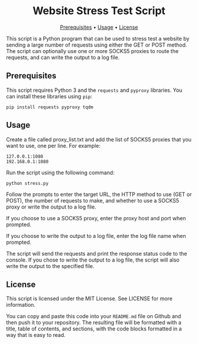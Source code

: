 <h1 align="center">Website Stress Test Script</h1>

<p align="center">
  <a href="#prerequisites">Prerequisites</a> •
  <a href="#usage">Usage</a> •
  <a href="#license">License</a>
</p>

This script is a Python program that can be used to stress test a website by sending a large number of requests using either the GET or POST method. The script can optionally use one or more SOCKS5 proxies to route the requests, and can write the output to a log file.

## Prerequisites

This script requires Python 3 and the `requests` and `pyproxy` libraries. You can install these libraries using `pip`:

```
pip install requests pyproxy tqdm
```

## Usage
Create a file called proxy_list.txt and add the list of SOCKS5 proxies that you want to use, one per line. For example:

```
127.0.0.1:1080
192.168.0.1:1080

```
Run the script using the following command:

```
python stress.py
```

Follow the prompts to enter the target URL, the HTTP method to use (GET or POST), the number of requests to make, and whether to use a SOCKS5 proxy or write the output to a log file.

If you choose to use a SOCKS5 proxy, enter the proxy host and port when prompted.

If you choose to write the output to a log file, enter the log file name when prompted.

The script will send the requests and print the response status code to the console. If you chose to write the output to a log file, the script will also write the output to the specified file.

## License
This script is licensed under the MIT License. See LICENSE for more information.


You can copy and paste this code into your `README.md` file on Github and then push it to your repository. The resulting file will be formatted with a title, table of contents, and sections, with the code blocks formatted in a way that is easy to read.

